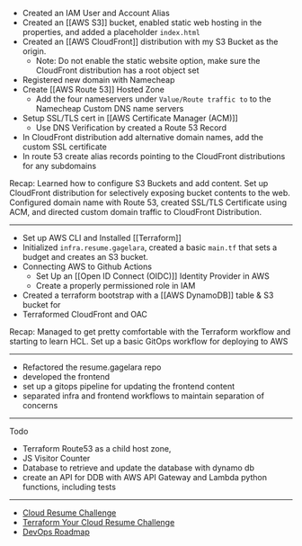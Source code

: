 - Created an IAM User and Account Alias
- Created an [[AWS S3]] bucket, enabled static web hosting in the properties, and added a placeholder `index.html`
- Created an [[AWS CloudFront]] distribution with my S3 Bucket as the origin. 
	- Note: Do not enable the static website option, make sure the CloudFront distribution has a root object set 
- Registered new domain with Namecheap
- Create [[AWS Route 53]] Hosted Zone
	- Add the four nameservers under `Value/Route traffic to` to the Namecheap Custom DNS name servers
- Setup SSL/TLS cert in [[AWS Certificate Manager (ACM)]] 
	- Use DNS Verification by created a Route 53 Record
- In CloudFront distribution add alternative domain names, add the custom SSL certificate
- In route 53 create alias records pointing to the CloudFront distributions for any subdomains

Recap: Learned how to configure S3 Buckets and add content. Set up CloudFront distribution for selectively exposing bucket contents to the web. Configured domain name with Route 53, created SSL/TLS Certificate using ACM, and directed custom domain traffic to CloudFront Distribution. 

---

- Set up AWS CLI and Installed [[Terraform]] 
- Initialized `infra.resume.gagelara`, created a basic `main.tf` that sets a budget and creates an S3 bucket. 
- Connecting AWS to Github Actions
	- Set Up an [[Open ID Connect (OIDC)]] Identity Provider in AWS
	- Create a properly permissioned role in IAM
- Created a terraform bootstrap with a [[AWS DynamoDB]] table & S3 bucket for 
- Terraformed CloudFront and OAC

Recap: Managed to get pretty comfortable with the Terraform workflow and starting to learn HCL. Set up a basic GitOps workflow for deploying to AWS 

---

- Refactored the resume.gagelara repo
- developed the frontend
- set up a gitops pipeline for updating the frontend content
- separated infra and frontend workflows to maintain separation of concerns 

---

Todo
- Terraform Route53 as a child host zone, 
- JS Visitor Counter
- Database to retrieve and update the database with dynamo db
- create an API for DDB with AWS API Gateway and Lambda python functions, including tests


---
- [Cloud Resume Challenge](https://cloudresumechallenge.dev/docs/the-challenge/aws/)
- [Terraform Your Cloud Resume Challenge](https://cloudresumechallenge.dev/docs/extensions/terraform-getting-started/)
- [DevOps Roadmap](https://roadmap.sh/devops)

